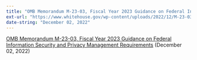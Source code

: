 ```yaml
---
title: "OMB Memorandum M-23-03, Fiscal Year 2023 Guidance on Federal Information Security and Privacy Management Requirements"
ext-url: "https://www.whitehouse.gov/wp-content/uploads/2022/12/M-23-03-FY23-FISMA-Guidance-2.pdf"
date-string: "December 02, 2022"
---
```

[OMB Memorandum M-23-03, Fiscal Year 2023 Guidance on Federal Information Security and Privacy Management Requirements](https://www.whitehouse.gov/wp-content/uploads/2022/12/M-23-03-FY23-FISMA-Guidance-2.pdf) (December 02, 2022)